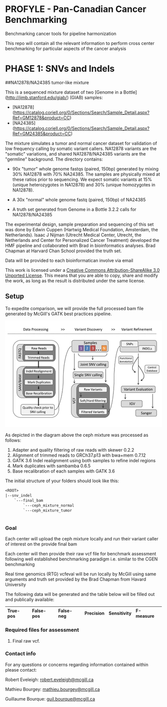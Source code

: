 # PROFYLE - Pan-Canadian Cancer Benchmarking
Benchmarking cancer tools for pipeline harmonization

This repo will contain all the relevant information to perform cross center benchmarking for particular aspects of the cancer analysis

PHASE 1: SNVs and Indels
========================

##NA12878/NA24385 tumor-like mixture

This is a sequenced mixture dataset of two [Genome in a Bottle] (http://jimb.stanford.edu/giab/) (GIAB) samples:

- [NA12878] (https://catalog.coriell.org/0/Sections/Search/Sample_Detail.aspx?Ref=GM12878&product=CC)
- [NA24385] (https://catalog.coriell.org/0/Sections/Search/Sample_Detail.aspx?Ref=GM24385&product=CC)

The mixture simulates a tumor and normal cancer dataset for validation of low
frequency calling by somatic variant callers. NA12878 variants are the "somatic"
variations, and shared NA12878/NA24385 variants are the "germline" background.
The directory contains:

- 90x "tumor" whole genome fastqs (paired, 150bp) generated by mixing 30%
  NA12878 with 70% NA24385. The samples are physically mixed at these ratios
  prior to sequencing. We expect somatic variants at 15% (unique heterozygotes
  in NA12878) and 30% (unique homozygotes in NA12878).
  
- A 30x "normal" whole genome fastq (paired, 150bp) of NA24385

- A truth set generated from Genome in a Bottle 3.2.2 calls for NA12878/NA24385

The experimental design, sample preparation and sequencing of this set was done
by Edwin Cuppen (Hartwig Medical Foundation, Amsterdam, the Netherlands). Isaac
J Nijman (Utrecht Medical Center, Utrecht, the Netherlands and Center for
Personalized Cancer Treatment) developed the HMF pipeline and collaborated with
Brad in bioinformatics analyses. Brad Chapman at Harvard Chan School provided
the truth set.

Data will be provided to each bioinformatican involve via email

This work is licensed under a [Creative Commons Attribution-ShareAlike 3.0 Unported License](http://creativecommons.org/licenses/by-sa/3.0/deed.en_US). This means that you are able to copy, share and modify the work, as long as the result is distributed under the same license.

## Setup

To expedite comparison, we will provide the full processed bam file generated by McGill's GATK best practices pipeline.

![Data processing diagram](img/dnaseq_pipeline.jpg)

As depicted in the diagram above the ceph mixture was processed as follows:
1. Adapter and quality filtering of raw reads with skewer 0.2.2
2. Alignment of trimmed reads to GRCh37.p13 with bwa+mem 0.7.12
3. GATK 3.6 Indel realignment using both samples to refine indel regions
4. Mark duplicates with sambamba 0.6.5
5.  Base recalibration of each samples with GATK 3.6

The initial structure of your folders should look like this:
```
<ROOT>
|--snv_indel
    `---final_bam
        `---ceph_mixture_normal
        `---ceph_mixture_tumor
    
```

### Goal

Each center will upload the ceph mixture locally and run their variant caller of interest on the provide final bam

Each center will then provide their raw vcf file for benchmark assessment following well established benchmarking paradigm i.e. similar to the CGEN benchmarking

Real time genomics (RTG) vcfeval will be run locally by McGill using same arguments and truth set provided by the Brad Chapman from Havard University

The following data will be generated and the table below will be filled out and publically available: 

| True-pos | False-pos | False-neg | Precision | Sensitivity | F-measure |
|:-------- |:--------- |:--------- |:--------- |:----------- |:--------- |


### Required files for assessment
1. Final raw vcf.

### Contact info
For any questions or concerns regarding information contained within please contact: 

Robert Eveleigh: robert.eveleigh@mcgill.ca

Mathieu Bourgey: mathieu.bourgey@mcgill.ca

Guillaume Bourque: guil.bourque@mcgill.ca

